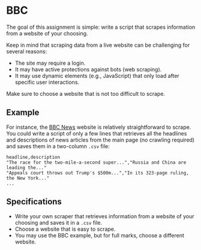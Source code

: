# BBC

The goal of this assignment is simple: write a script that scrapes information from a website of your choosing.

Keep in mind that scraping data from a live website can be challenging for several reasons:

* The site may require a login.
* It may have active protections against bots (web scraping).
* It may use dynamic elements (e.g., JavaScript) that only load after specific user interactions.

Make sure to choose a website that is not too difficult to scrape.

## Example

For instance, the [BBC News](https://www.bbc.com/) website is relatively straightforward to scrape. You could write a script of only a few lines that retrieves all the headlines and descriptions of news articles from the main page (no crawling required) and saves them in a two-column `.csv` file:

```
headline,description
"The race for the two-mile-a-second super...","Russia and China are leading the..."
"Appeals court throws out Trump's $500m...","In its 323-page ruling, the New York..."
...
```

## Specifications

* Write your own scraper that retrieves information from a website of your choosing and saves it in a `.csv` file.
* Choose a website that is easy to scrape.
* You may use the BBC example, but for full marks, choose a different website.
